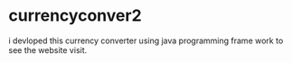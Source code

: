 # currencyconver2
i devloped this currency converter using java programming frame work to see the website visit.
